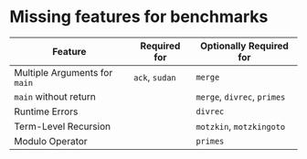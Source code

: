 # Missing features for benchmarks

| Feature                       | Required for        | Optionally Required for     | 
| ----------------------------- | ------------------- | --------------------------- |
| Multiple Arguments for `main` | `ack`, `sudan`      | `merge`                     |
| `main` without return         |                     | `merge`, `divrec`, `primes` |
| Runtime Errors                |                     | `divrec`                    | 
| Term-Level Recursion          |                     | `motzkin`, `motzkingoto`    |
| Modulo Operator               |                     | `primes`                    | 
